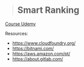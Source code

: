 ># Smart Ranking
[Course Udemy](https://www.udemy.com/course/construindo-um-backend-escalavel-com-nestjs-aws-e-pivotalws)

Resources:
- https://www.cloudfoundry.org/
- https://bitnami.com/
- https://aws.amazon.com/pt/
- https://about.gitlab.com/